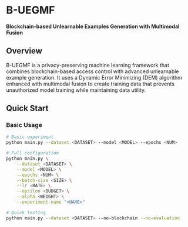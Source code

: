# B-UEGMF

**Blockchain-based Unlearnable Examples Generation with Multimodal Fusion**

## Overview

B-UEGMF is a privacy-preserving machine learning framework that combines blockchain-based access control with advanced unlearnable example generation. It uses a Dynamic Error Minimizing (DEM) algorithm enhanced with multimodal fusion to create training data that prevents unauthorized model training while maintaining data utility.

## Quick Start

### Basic Usage

```bash
# Basic experiment
python main.py --dataset <DATASET> --model <MODEL> --epochs <NUM>

# Full configuration
python main.py \
    --dataset <DATASET> \
    --model <MODEL> \
    --epochs <NUM> \
    --batch-size <SIZE> \
    --lr <RATE> \
    --epsilon <BUDGET> \
    --alpha <WEIGHT> \
    --experiment-name "<NAME>"

# Quick testing
python main.py --dataset <DATASET> --no-blockchain --no-evaluation
